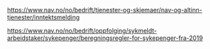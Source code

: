 
https://www.nav.no/no/bedrift/tjenester-og-skjemaer/nav-og-altinn-tjenester/inntektsmelding

https://www.nav.no/no/bedrift/oppfolging/sykmeldt-arbeidstaker/sykepenger/beregningsregler-for-sykepenger-fra-2019
